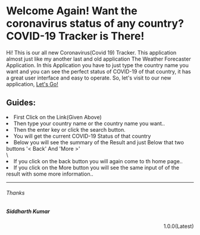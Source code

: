 <h1>Welcome Again! Want the coronavirus status of any country? COVID-19 Tracker is There!</h1>
<p>Hi! This is our all new Coronavirus(Covid 19) Tracker. This application almost just like my another last and old application The Weather Forecaster Application. In this Application you have to just type the country name you want and you can see the perfect status of COVID-19 of that country, it has a great user interface and easy to operate. So, let's visit to our new application, <a href="https://covid19-tracker1.herokuapp.com" target="__blank">Let's Go!</a></p>

<h2>Guides: </h2>
<p><li>First Click on the Link(Given Above)</li>
  <li>Then type your country name or the country name you want..</li>
  <li>Then the enter key or click the search button.</li>
  <li>You will get the current COVID-19 Status of that country</li>
  <li>Below you will see the summary of the Result and just Below that two buttons '< Back' And 'More >'</li>\
  <li>If you click on the back button you will again come to th home page..</li>
  <li>If you click on the More button you will see the same input of of the result with some more information..</li>
</p>
<hr>
<h6>Thanks</h6>
<h5>Siddharth Kumar</h5>
<p align="right">1.0.0(Latest)</p>
